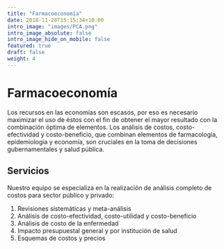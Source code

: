```yaml
---
title: "Farmacoeconomía"
date: 2018-11-28T15:15:34+10:00
intro_image: "images/PCA.png"
intro_image_absolute: false
intro_image_hide_on_mobile: false
featured: true
draft: false
weight: 4
---
```


# Farmacoeconomía

Los recursos en las economías son escasos, por eso es necesario maximizar el uso de éstos con el fin de obtener el mayor resultado con la combinación óptima de elementos. Los análisis de costos, costo-efectividad y costo-beneficio, que combinan elementos de farmacología, epidemiología y economía, son cruciales en la toma de decisiones gubernamentales y salud pública. 


## Servicios

Nuestro equipo se especializa en la realización de análisis completo de costos para sector público y privado: 
1. Revisiones sistemáticas y meta-análisis 
2. Análisis de costo-efectividad, costo-utilidad y costo-beneficio
3. Análisis de costo de la enfermedad
4. Impacto presupuestal general y por institución de salud
5. Esquemas de costos y precios